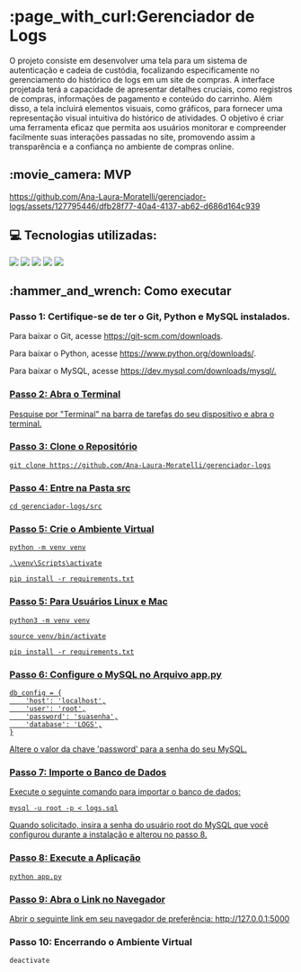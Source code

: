 <h1>:page_with_curl:Gerenciador de Logs</h1>
O projeto consiste em desenvolver uma tela para um sistema de autenticação e cadeia de custódia, focalizando especificamente no gerenciamento do histórico de logs em um site de compras. A interface projetada terá a capacidade de apresentar detalhes cruciais, como registros de compras, informações de pagamento e conteúdo do carrinho. Além disso, a tela incluirá elementos visuais, como gráficos, para fornecer uma representação visual intuitiva do histórico de atividades. O objetivo é criar uma ferramenta eficaz que permita aos usuários monitorar e compreender facilmente suas interações passadas no site, promovendo assim a transparência e a confiança no ambiente de compras online.

<h2>:movie_camera: MVP</h2>

https://github.com/Ana-Laura-Moratelli/gerenciador-logs/assets/127795446/dfb28f77-40a4-4137-ab62-d686d164c939

<h2>💻 Tecnologias utilizadas: </h2>

<div>
    <img src="https://img.shields.io/badge/HTML5-239120?style=for-the-badge&logo=html5&logoColor=white&color=1c3144" />
    <img src="https://img.shields.io/badge/CSS3-239120?&style=for-the-badge&logo=css3&logoColor=white&color=1c3144" />
    <img src="https://img.shields.io/badge/Flask-000000?style=for-the-badge&logo=flask&logoColor=white&color=1c3144" />
    <img src="https://img.shields.io/badge/Python-3776AB?style=for-the-badge&logo=python&logoColor=white&color=1c3144" />
    <img src="https://img.shields.io/badge/Mysql-000000?style=for-the-badge&logo=mysql&logoColor=white&color=1c3144"/>

    
</div>
<h2>:hammer_and_wrench: Como executar</h2>

  <h3>Passo 1: Certifique-se de ter o Git, Python e MySQL instalados.</h3>
    <p>Para baixar o Git, acesse <a href="https://git-scm.com/downloads">https://git-scm.com/downloads</a>.</p>
    <p>Para baixar o Python, acesse <a href="https://www.python.org/downloads/">https://www.python.org/downloads/</a>.</p>
    <p>Para baixar o MySQL, acesse <a href="https://dev.mysql.com/downloads/mysql/"</a>https://dev.mysql.com/downloads/mysql/.</p>
  <h3>Passo 2: Abra o Terminal</h3>
  <p>Pesquise por "Terminal" na barra de tarefas do seu dispositivo e abra o terminal.</p>

  <h3>Passo 3: Clone o Repositório</h3>
  <pre><code>git clone https://github.com/Ana-Laura-Moratelli/gerenciador-logs</code></pre>

  <h3>Passo 4: Entre na Pasta src</h3>
  <pre><code>cd gerenciador-logs/src</code></pre>

  <h3>Passo 5: Crie o Ambiente Virtual</h3>
  <pre><code>python -m venv venv</code></pre>
  <pre><code>.\venv\Scripts\activate</code></pre>
  <pre><code>pip install -r requirements.txt</code></pre>

  <h3>Passo 5: Para Usuários Linux e Mac</h3>
  <pre><code>python3 -m venv venv</code></pre>
  <pre><code>source venv/bin/activate</code></pre>
  <pre><code>pip install -r requirements.txt</code></pre>

  <h3>Passo 6: Configure o MySQL no Arquivo app.py</h3>
<pre><code>db_config = {
    'host': 'localhost',
    'user': 'root',
    'password': 'suasenha',
    'database': 'LOGS',
}
</code></pre>
<p>Altere o valor da chave 'password' para a senha do seu MySQL.

<h3>Passo 7: Importe o Banco de Dados</h3>
<p>Execute o seguinte comando para importar o banco de dados:</p>
<pre><code>mysql -u root -p < logs.sql</code></pre>
<p>Quando solicitado, insira a senha do usuário root do MySQL que você configurou durante a instalação e alterou no passo 8.</p>

  <h3>Passo 8: Execute a Aplicação</h3>
  <pre><code>python app.py</code></pre>

  <h3>Passo 9: Abra o Link no Navegador</h3>
  <p>Abrir o seguinte link em seu navegador de preferência: <a href="http://127.0.0.1:5000">http://127.0.0.1:5000</a></p>

  <h3>Passo 10: Encerrando o Ambiente Virtual</h3>
  <pre><code>deactivate</code></pre>
